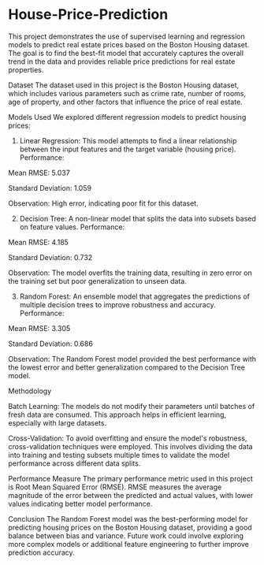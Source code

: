 # House-Price-Prediction

This project demonstrates the use of supervised learning and regression models to predict real estate prices based on the Boston Housing dataset. The goal is to find the best-fit model that accurately captures the overall trend in the data and provides reliable price predictions for real estate properties.

Dataset
The dataset used in this project is the Boston Housing dataset, which includes various parameters such as crime rate, number of rooms, age of property, and other factors that influence the price of real estate.

Models Used
We explored different regression models to predict housing prices:

1) Linear Regression:
This model attempts to find a linear relationship between the input features and the target variable (housing price).
Performance:

 Mean RMSE: 5.037

 Standard Deviation: 1.059
 
Observation: High error, indicating poor fit for this dataset.

2) Decision Tree:
A non-linear model that splits the data into subsets based on feature values.
Performance:

 Mean RMSE: 4.185

 Standard Deviation: 0.732

Observation: The model overfits the training data, resulting in zero error on the training set but poor generalization to unseen data.

3) Random Forest:
An ensemble model that aggregates the predictions of multiple decision trees to improve robustness and accuracy.
Performance:

 Mean RMSE: 3.305

 Standard Deviation: 0.686

Observation: The Random Forest model provided the best performance with the lowest error and better generalization compared to the Decision Tree model.


Methodology

 Batch Learning: The models do not modify their parameters until batches of fresh data are consumed. This approach helps in efficient learning, especially with large datasets.
 
 Cross-Validation: To avoid overfitting and ensure the model's robustness, cross-validation techniques were employed. This involves dividing the data into training and testing subsets multiple times to validate the model performance across different data splits.


Performance Measure
The primary performance metric used in this project is Root Mean Squared Error (RMSE). RMSE measures the average magnitude of the error between the predicted and actual values, with lower values indicating better model performance.

Conclusion
The Random Forest model was the best-performing model for predicting housing prices on the Boston Housing dataset, providing a good balance between bias and variance. Future work could involve exploring more complex models or additional feature engineering to further improve prediction accuracy.
